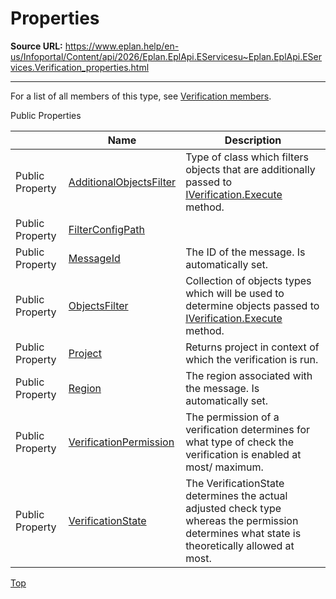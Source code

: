 # Properties

**Source URL:** https://www.eplan.help/en-us/Infoportal/Content/api/2026/Eplan.EplApi.EServicesu~Eplan.EplApi.EServices.Verification_properties.html

---

For a list of all members of this type, see [Verification members](Eplan.EplApi.EServicesu~Eplan.EplApi.EServices.Verification_members.html).

Public Properties

|  | Name | Description |
| --- | --- | --- |
| Public Property | [AdditionalObjectsFilter](Eplan.EplApi.EServicesu~Eplan.EplApi.EServices.Verification~AdditionalObjectsFilter.html) | Type of class which filters objects that are additionally passed to [IVerification.Execute](Eplan.EplApi.EServicesu~Eplan.EplApi.EServices.IVerification~Execute.html) method. |
| Public Property | [FilterConfigPath](Eplan.EplApi.EServicesu~Eplan.EplApi.EServices.Verification~FilterConfigPath.html) |  |
| Public Property | [MessageId](Eplan.EplApi.EServicesu~Eplan.EplApi.EServices.Verification~MessageId.html) | The ID of the message. Is automatically set. |
| Public Property | [ObjectsFilter](Eplan.EplApi.EServicesu~Eplan.EplApi.EServices.Verification~ObjectsFilter.html) | Collection of objects types which will be used to determine objects passed to [IVerification.Execute](Eplan.EplApi.EServicesu~Eplan.EplApi.EServices.IVerification~Execute.html) method. |
| Public Property | [Project](Eplan.EplApi.EServicesu~Eplan.EplApi.EServices.Verification~Project.html) | Returns project in context of which the verification is run. |
| Public Property | [Region](Eplan.EplApi.EServicesu~Eplan.EplApi.EServices.Verification~Region.html) | The region associated with the message. Is automatically set. |
| Public Property | [VerificationPermission](Eplan.EplApi.EServicesu~Eplan.EplApi.EServices.Verification~VerificationPermission.html) | The permission of a verification determines for what type of check the verification is enabled at most/ maximum. |
| Public Property | [VerificationState](Eplan.EplApi.EServicesu~Eplan.EplApi.EServices.Verification~VerificationState.html) | The VerificationState determines the actual adjusted check type whereas the permission determines what state is theoretically allowed at most. |

[Top](#top)
